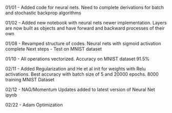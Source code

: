 01/01 - Added code for neural nets. Need to complete derivations for batch and stochastic backprop algorithms

01/02 - Added new notebook with neural nets newer implementation. Layers are now built as objects and have forward and backward processes of their own

01/08 - Revamped structure of codes. Neural nets with sigmoid activation complete
Next steps - Test on MNIST dataset

01/10 - All operations vectorized. Accuracy on MNIST dataset 91.5%

02/11 - Added Regularization and He et al init for weights with Relu activations. Best accuracy with batch size of 5 and 20000 epochs. 8000 training MNIST Dataset

02/12 - NAG/Momentum Updates added to latest version of Neural Net ipynb

02/22 - Adam Optimization
